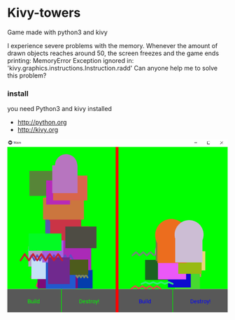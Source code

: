 # Kivy-towers
Game made with python3 and kivy

I experience severe problems with the memory. 
Whenever the amount of drawn objects reaches around 50, the screen freezes and the game ends printing: 
MemoryError
Exception ignored in: 'kivy.graphics.instructions.Instruction.radd'
Can anyone help me to solve this problem?

### install

you need Python3 and kivy  installed 
  * http://python.org
  * http://kivy.org 
  
  
  ![Screenshot1.png](Screenshot1.png)
